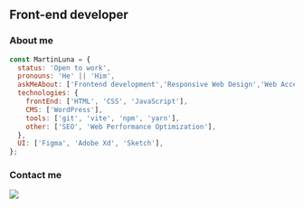 <!--
**uxmoon/uxmoon** is a ✨ _special_ ✨ repository because its `README.md` (this file) appears on your GitHub profile.

Here are some ideas to get you started:

- 🔭 I’m currently working on ...
- 🌱 I’m currently learning ...
- 👯 I’m looking to collaborate on ...
- 🤔 I’m looking for help with ...
- 💬 Ask me about ...
- 📫 How to reach me: ...
- 😄 Pronouns: ...
- ⚡ Fun fact: ...
-->

## Front-end developer

### About me

```js
const MartinLuna = {
  status: 'Open to work',
  pronouns: 'He' || 'Him',
  askMeAbout: ['Frontend development','Responsive Web Design','Web Accessibility', 'WordPress'],
  technologies: {
    frontEnd: ['HTML', 'CSS', 'JavaScript'],
    CMS: ['WordPress'],
    tools: ['git', 'vite', 'npm', 'yarn'],
    other: ['SEO', 'Web Performance Optimization'],
  },
  UI: ['Figma', 'Adobe Xd', 'Sketch'],
};
```

### Contact me

[![](https://img.shields.io/badge/LinkedIn-martineduardoluna-blue)](https://www.linkedin.com/in/martineduardoluna)
